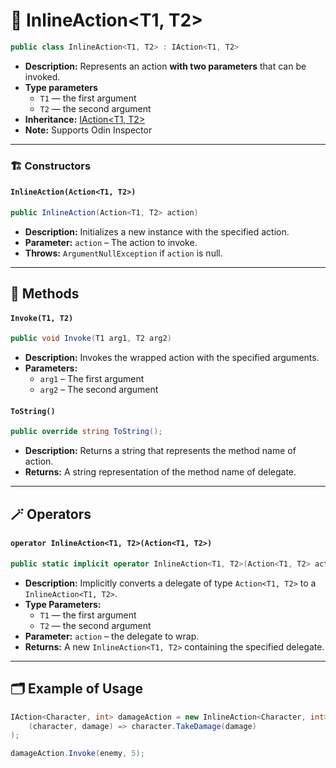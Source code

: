 # 🧩 InlineAction&lt;T1, T2&gt;

```csharp
public class InlineAction<T1, T2> : IAction<T1, T2>
```

- **Description:** Represents an action <b>with two parameters</b> that can be invoked.
- **Type parameters**
    - `T1` — the first argument
    - `T2` — the second argument
- **Inheritance:** [IAction&lt;T1, T2&gt;](IAction%602.md)
- **Note:** Supports Odin Inspector

---

### 🏗️ Constructors <div id="-constructors"></div>

#### `InlineAction(Action<T1, T2>)`

```csharp
public InlineAction(Action<T1, T2> action)
```

- **Description:** Initializes a new instance with the specified action.
- **Parameter:** `action` – The action to invoke.
- **Throws:** `ArgumentNullException` if `action` is null.

---

## 🏹 Methods

#### `Invoke(T1, T2)`

```csharp
public void Invoke(T1 arg1, T2 arg2)
```

- **Description:** Invokes the wrapped action with the specified arguments.
- **Parameters:**
    - `arg1` – The first argument
    - `arg2` – The second argument

#### `ToString()`

```csharp
public override string ToString();
```

- **Description:** Returns a string that represents the method name of action.
- **Returns:** A string representation of the method name of delegate.

---

## 🪄 Operators

#### `operator InlineAction<T1, T2>(Action<T1, T2>)`

```csharp
public static implicit operator InlineAction<T1, T2>(Action<T1, T2> action);
```

- **Description:** Implicitly converts a delegate of type `Action<T1, T2>` to a `InlineAction<T1, T2>`.
- **Type Parameters:**
    - `T1` — the first argument
    - `T2` — the second argument
- **Parameter:** `action` – the delegate to wrap.
- **Returns:** A new `InlineAction<T1, T2>` containing the specified delegate.

---

## 🗂 Example of Usage

```csharp
IAction<Character, int> damageAction = new InlineAction<Character, int>(
    (character, damage) => character.TakeDamage(damage)
);

damageAction.Invoke(enemy, 5);
```

